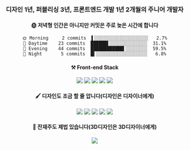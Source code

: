 <div align="center">
  
### 디자인 1년, 퍼블리싱 3년, 프론트엔드 개발 1년 2개월의 주니어 개발자
  

#### 🌞 저녁형 인간은 아니지만 커밋은 주로 늦은 시간에 합니다

```text
🌞 Morning     2 commits  ▌░░░░░░░░░░░░░░░░░░░░   2.7%
🌆 Daytime    23 commits  ██████▌░░░░░░░░░░░░░░  31.1%
🌃 Evening    44 commits  ████████████▍░░░░░░░░  59.5%
🌙 Night       5 commits  █▍░░░░░░░░░░░░░░░░░░░   6.8%
```

#### ⚒ Front-end Stack
<img src="https://img.shields.io/badge/JavaScript-F7DF1E?style=flat-square&logo=JavaScript&logoColor=000000" />
<img src="https://img.shields.io/badge/TypeScript-3178C6?style=flat-square&logo=TypeScript&logoColor=white" />
<img src="https://img.shields.io/badge/React-61DAFB?style=flat-square&logo=React&logoColor=000000" />
<img src="https://img.shields.io/badge/Next.js-ffffff?style=flat-square&logo=Next.js&logoColor=000000" />
<img src="https://img.shields.io/badge/Svelte-FF3E00?style=flat-square&logo=Svelte&logoColor=white" />

#### 🖌 디자인도 조금 할 줄 압니다(디자인은 디자이너에게)
<img src="https://img.shields.io/badge/Adobe Photoshop-31A8FF?style=flat-square&logo=Adobe Photoshop&logoColor=white" />
<img src="https://img.shields.io/badge/Adobe Illustrator-FF9A00?style=flat-square&logo=Adobe Illustrator&logoColor=white" />
<img src="https://img.shields.io/badge/Adobe InDesign-FF3366?style=flat-square&logo=Adobe InDesign&logoColor=white" />
<img src="https://img.shields.io/badge/Figma-F24E1E?style=flat-square&logo=Figma&logoColor=white" />
<img src="https://img.shields.io/badge/Framer-0055FF?style=flat-square&logo=Framer&logoColor=white" />

#### 🎁 잔재주도 제법 있습니다(3D디자인은 3D디자이너에게)
<img src="https://img.shields.io/badge/Blender-F5792A?style=flat-square&logo=Blender&logoColor=white" />
  
</div>
